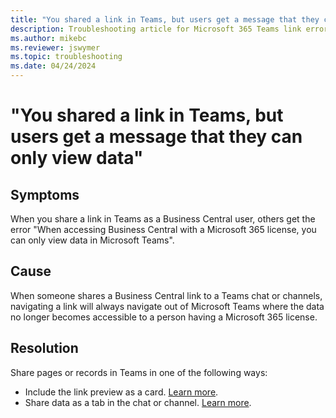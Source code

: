 ```yaml
---
title: "You shared a link in Teams, but users get a message that they can only view data"
description: Troubleshooting article for Microsoft 365 Teams link error message in Business Central.
ms.author: mikebc
ms.reviewer: jswymer
ms.topic: troubleshooting 
ms.date: 04/24/2024
---
```


# "You shared a link in Teams, but users get a message that they can only view data"

## Symptoms

When you share a link in Teams as a Business Central user, others get the error "When accessing Business Central with a Microsoft 365 license, you can only view data in Microsoft Teams".

## Cause

When someone shares a Business Central link to a Teams chat or channels, navigating a link will always navigate out of Microsoft Teams where the data no longer becomes accessible to a person having a Microsoft 365 license.

## Resolution

Share pages or records in Teams in one of the following ways:

- Include the link preview as a card. [Learn more](https://learn.microsoft.com/en-us/dynamics365/business-central/across-teams-tab).
- Share data as a tab in the chat or channel. [Learn more](/dynamics365/business-central/across-teams-tab).
